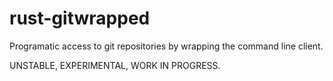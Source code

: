 # rust-gitwrapped

Programatic access to git repositories by wrapping the command line client.

UNSTABLE, EXPERIMENTAL, WORK IN PROGRESS.
